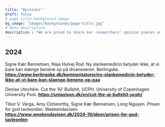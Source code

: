 ```yaml
---
title: "Opinions"
draft: false
# page title background image
bg_image: "images/backgrounds/page-title.jpg"
# meta description
description : "We are proud to share our researchers' opinion pieces on various topics related to health and well-being, complexity, research, teaching, and other topics, as long as they are respectful and evidence-based. These opinions represent the views of the authors and not those of the Copenhagen Health Complexity Center."
---
```


## 2024

Signe Kær Bennetsen, Naja Hulvej Rod. Ny slankemedicin betyder ikke, at vi bare kan slænge benene op på divaneseren. Berlingske. **https://www.berlingske.dk/kommentatorer/ny-slankemedicin-betyder-ikke-at-vi-bare-kan-slaenge-benene-op-paa**

Denise Utochkin. Cut the 'AI' Bullshit, UCPH. University of Copenhagen University Post. **https://uniavisen.dk/en/cut-the-ai-bullshit-ucph/**

Tibor V. Varga, Amy Clotworthy, Signe Kær Bennetsen, Long Nguyen. Prisen for god tavleorden. Weekendavisen. **https://www.weekendavisen.dk/2024-19/ideer/prisen-for-god-tavleorden**

